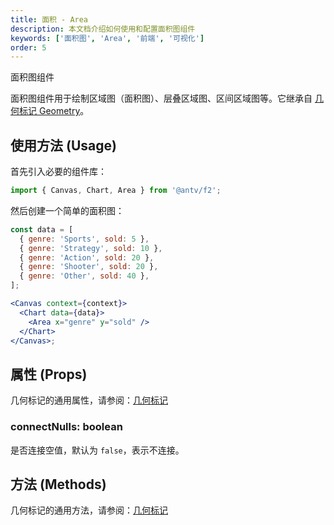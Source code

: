 ```yaml
---
title: 面积 - Area
description: 本文档介绍如何使用和配置面积图组件
keywords: ['面积图', 'Area', '前端', '可视化']
order: 5
---
```


面积图组件

面积图组件用于绘制区域图（面积图）、层叠区域图、区间区域图等。它继承自 [几何标记 Geometry](geometry)。

## 使用方法 (Usage)

首先引入必要的组件库：

```jsx
import { Canvas, Chart, Area } from '@antv/f2';
```

然后创建一个简单的面积图：

```jsx
const data = [
  { genre: 'Sports', sold: 5 },
  { genre: 'Strategy', sold: 10 },
  { genre: 'Action', sold: 20 },
  { genre: 'Shooter', sold: 20 },
  { genre: 'Other', sold: 40 },
];

<Canvas context={context}>
  <Chart data={data}>
    <Area x="genre" y="sold" />
  </Chart>
</Canvas>;
```

## 属性 (Props)

几何标记的通用属性，请参阅：[几何标记](geometry#props)

### connectNulls: boolean

是否连接空值，默认为 `false`，表示不连接。

## 方法 (Methods)

几何标记的通用方法，请参阅：[几何标记](geometry#方法)
